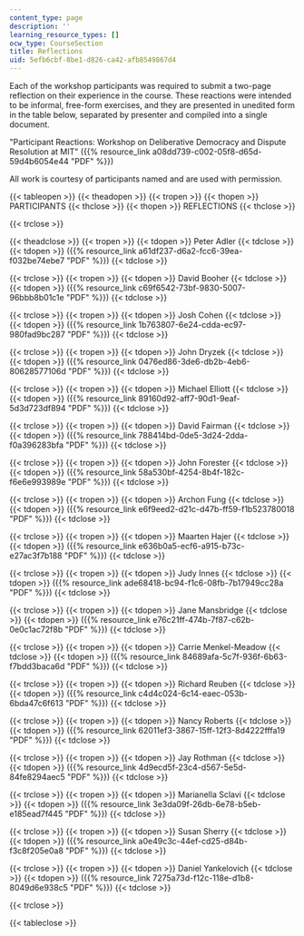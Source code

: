 ```yaml
---
content_type: page
description: ''
learning_resource_types: []
ocw_type: CourseSection
title: Reflections
uid: 5efb6cbf-8be1-d826-ca42-afb8549867d4
---
```


Each of the workshop participants was required to submit a two-page reflection on their experience in the course. These reactions were intended to be informal, free-form exercises, and they are presented in unedited form in the table below, separated by presenter and compiled into a single document.

"Participant Reactions: Workshop on Deliberative Democracy and Dispute Resolution at MIT" ({{% resource_link a08dd739-c002-05f8-d65d-59d4b6054e44 "PDF" %}})

All work is courtesy of participants named and are used with permission.

{{< tableopen >}}
{{< theadopen >}}
{{< tropen >}}
{{< thopen >}}
PARTICIPANTS
{{< thclose >}}
{{< thopen >}}
REFLECTIONS
{{< thclose >}}

{{< trclose >}}

{{< theadclose >}}
{{< tropen >}}
{{< tdopen >}}
Peter Adler
{{< tdclose >}}
{{< tdopen >}}
({{% resource_link a61df237-d6a2-fcc6-39ea-f032be74ebe7 "PDF" %}})
{{< tdclose >}}

{{< trclose >}}
{{< tropen >}}
{{< tdopen >}}
David Booher
{{< tdclose >}}
{{< tdopen >}}
({{% resource_link c69f6542-73bf-9830-5007-96bbb8b01c1e "PDF" %}})
{{< tdclose >}}

{{< trclose >}}
{{< tropen >}}
{{< tdopen >}}
Josh Cohen
{{< tdclose >}}
{{< tdopen >}}
({{% resource_link 1b763807-6e24-cdda-ec97-980fad9bc287 "PDF" %}})
{{< tdclose >}}

{{< trclose >}}
{{< tropen >}}
{{< tdopen >}}
John Dryzek
{{< tdclose >}}
{{< tdopen >}}
({{% resource_link 0476ed86-3de6-db2b-4eb6-80628577106d "PDF" %}})
{{< tdclose >}}

{{< trclose >}}
{{< tropen >}}
{{< tdopen >}}
Michael Elliott
{{< tdclose >}}
{{< tdopen >}}
({{% resource_link 89160d92-aff7-90d1-9eaf-5d3d723df894 "PDF" %}})
{{< tdclose >}}

{{< trclose >}}
{{< tropen >}}
{{< tdopen >}}
David Fairman
{{< tdclose >}}
{{< tdopen >}}
({{% resource_link 788414bd-0de5-3d24-2dda-f0a396283bfa "PDF" %}})
{{< tdclose >}}

{{< trclose >}}
{{< tropen >}}
{{< tdopen >}}
John Forester
{{< tdclose >}}
{{< tdopen >}}
({{% resource_link 58a530bf-4254-8b4f-182c-f6e6e993989e "PDF" %}})
{{< tdclose >}}

{{< trclose >}}
{{< tropen >}}
{{< tdopen >}}
Archon Fung
{{< tdclose >}}
{{< tdopen >}}
({{% resource_link e6f9eed2-d21c-d47b-ff59-f1b523780018 "PDF" %}})
{{< tdclose >}}

{{< trclose >}}
{{< tropen >}}
{{< tdopen >}}
Maarten Hajer
{{< tdclose >}}
{{< tdopen >}}
({{% resource_link e636b0a5-ecf6-a915-b73c-e27ac3f7b188 "PDF" %}})
{{< tdclose >}}

{{< trclose >}}
{{< tropen >}}
{{< tdopen >}}
Judy Innes
{{< tdclose >}}
{{< tdopen >}}
({{% resource_link ade68418-bc94-f1c6-08fb-7b17949cc28a "PDF" %}})
{{< tdclose >}}

{{< trclose >}}
{{< tropen >}}
{{< tdopen >}}
Jane Mansbridge
{{< tdclose >}}
{{< tdopen >}}
({{% resource_link e76c21ff-474b-7f87-c62b-0e0c1ac72f8b "PDF" %}})
{{< tdclose >}}

{{< trclose >}}
{{< tropen >}}
{{< tdopen >}}
Carrie Menkel-Meadow
{{< tdclose >}}
{{< tdopen >}}
({{% resource_link 84689afa-5c7f-936f-6b63-f7bdd3baca6d "PDF" %}})
{{< tdclose >}}

{{< trclose >}}
{{< tropen >}}
{{< tdopen >}}
Richard Reuben
{{< tdclose >}}
{{< tdopen >}}
({{% resource_link c4d4c024-6c14-eaec-053b-6bda47c6f613 "PDF" %}})
{{< tdclose >}}

{{< trclose >}}
{{< tropen >}}
{{< tdopen >}}
Nancy Roberts
{{< tdclose >}}
{{< tdopen >}}
({{% resource_link 62011ef3-3867-15ff-12f3-8d4222fffa19 "PDF" %}})
{{< tdclose >}}

{{< trclose >}}
{{< tropen >}}
{{< tdopen >}}
Jay Rothman
{{< tdclose >}}
{{< tdopen >}}
({{% resource_link 4d9ecd5f-23c4-d567-5e5d-84fe8294aec5 "PDF" %}})
{{< tdclose >}}

{{< trclose >}}
{{< tropen >}}
{{< tdopen >}}
Marianella Sclavi
{{< tdclose >}}
{{< tdopen >}}
({{% resource_link 3e3da09f-26db-6e78-b5eb-e185ead7f445 "PDF" %}})
{{< tdclose >}}

{{< trclose >}}
{{< tropen >}}
{{< tdopen >}}
Susan Sherry
{{< tdclose >}}
{{< tdopen >}}
({{% resource_link a0e49c3c-44ef-cd25-d84b-f3c8f205e0a8 "PDF" %}})
{{< tdclose >}}

{{< trclose >}}
{{< tropen >}}
{{< tdopen >}}
Daniel Yankelovich
{{< tdclose >}}
{{< tdopen >}}
({{% resource_link 7275a73d-f12c-118e-d1b8-8049d6e938c5 "PDF" %}})
{{< tdclose >}}

{{< trclose >}}

{{< tableclose >}}